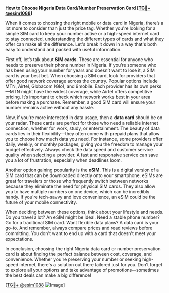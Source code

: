 **How to Choose Nigeria Data Card/Number Preservation Card [[TG💪+ @esim1088](https://t.me/s/esim1088)]**

When it comes to choosing the right mobile or data card in Nigeria, there’s a lot more to consider than just the price tag. Whether you're looking for a simple SIM card to keep your number active or a high-speed internet card to stay connected, understanding the different types of cards and what they offer can make all the difference. Let's break it down in a way that's both easy to understand and packed with useful information.

First off, let’s talk about **SIM cards**. These are essential for anyone who needs to preserve their phone number in Nigeria. If you’re someone who has been using your number for years and doesn’t want to lose it, a SIM card is your best bet. When choosing a SIM card, look for providers that offer good network coverage across the country. Popular options include MTN, Airtel, Globacom (Glo), and 9mobile. Each provider has its own perks—MTN might have the widest coverage, while Airtel offers competitive pricing. It’s important to check which network works best in your area before making a purchase. Remember, a good SIM card will ensure your number remains active without any hassle.

Now, if you're more interested in data usage, then a **data card** should be on your radar. These cards are perfect for those who need a reliable internet connection, whether for work, study, or entertainment. The beauty of data cards lies in their flexibility—they often come with prepaid plans that allow you to choose how much data you need. For instance, some providers offer daily, weekly, or monthly packages, giving you the freedom to manage your budget effectively. Always check the data speed and customer service quality when selecting a provider. A fast and responsive service can save you a lot of frustration, especially when deadlines loom.

Another option gaining popularity is the **eSIM**. This is a digital version of a SIM card that can be downloaded directly onto your smartphone. eSIMs are great for travelers or those who frequently switch between networks because they eliminate the need for physical SIM cards. They also allow you to have multiple numbers on one device, which can be incredibly handy. If you're tech-savvy and love convenience, an eSIM could be the future of your mobile connectivity.

When deciding between these options, think about your lifestyle and needs. Do you travel a lot? An eSIM might be ideal. Need a stable phone number? Go for a traditional SIM card. Want flexible data plans? A data card is your go-to. And remember, always compare prices and read reviews before committing. You don't want to end up with a card that doesn't meet your expectations.

In conclusion, choosing the right Nigeria data card or number preservation card is about finding the perfect balance between cost, coverage, and convenience. Whether you're preserving your number or seeking high-speed internet, there's a solution out there tailored just for you. Don’t forget to explore all your options and take advantage of promotions—sometimes the best deals can make a big difference!

[[TG💪+ @esim1088](https://t.me/s/esim1088) ![Image](https://i.postimg.cc/Y0z9fWf4/image.png)]